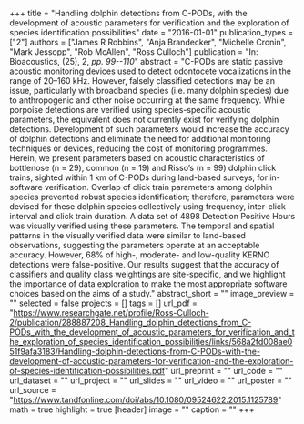 +++
title = "Handling dolphin detections from C-PODs, with the development of acoustic parameters for verification and the exploration of species identification possibilities"
date = "2016-01-01"
publication_types = ["2"]
authors = ["James R Robbins", "Anja Brandecker", "Michelle Cronin", "Mark Jessopp", "Rob McAllen", "Ross Culloch"]
publication = "In: Bioacoustics, (25), 2, _pp. 99--110_"
abstract = "C-PODs are static passive acoustic monitoring devices used to detect odontocete vocalizations in the range of 20–160 kHz. However, falsely classified detections may be an issue, particularly with broadband species (i.e. many dolphin species) due to anthropogenic and other noise occurring at the same frequency. While porpoise detections are verified using species-specific acoustic parameters, the equivalent does not currently exist for verifying dolphin detections. Development of such parameters would increase the accuracy of dolphin detections and eliminate the need for additional monitoring techniques or devices, reducing the cost of monitoring programmes. Herein, we present parameters based on acoustic characteristics of bottlenose (n = 29), common (n = 19) and Risso’s (n = 99) dolphin click trains, sighted within 1 km of C-PODs during land-based surveys, for in-software verification. Overlap of click train parameters among dolphin species prevented robust species identification; therefore, parameters were devised for these dolphin species collectively using frequency, inter-click interval and click train duration. A data set of 4898 Detection Positive Hours was visually verified using these parameters. The temporal and spatial patterns in the visually verified data were similar to land-based observations, suggesting the parameters operate at an acceptable accuracy. However, 68% of high-, moderate- and low-quality KERNO detections were false-positive. Our results suggest that the accuracy of classifiers and quality class weightings are site-specific, and we highlight the importance of data exploration to make the most appropriate software choices based on the aims of a study."
abstract_short = ""
image_preview = ""
selected = false
projects = []
tags = []
url_pdf = "https://www.researchgate.net/profile/Ross-Culloch-2/publication/288887208_Handling_dolphin_detections_from_C-PODs_with_the_development_of_acoustic_parameters_for_verification_and_the_exploration_of_species_identification_possibilities/links/568a2fd008ae051f9afa3183/Handling-dolphin-detections-from-C-PODs-with-the-development-of-acoustic-parameters-for-verification-and-the-exploration-of-species-identification-possibilities.pdf"
url_preprint = ""
url_code = ""
url_dataset = ""
url_project = ""
url_slides = ""
url_video = ""
url_poster = ""
url_source = "https://www.tandfonline.com/doi/abs/10.1080/09524622.2015.1125789"
math = true
highlight = true
[header]
image = ""
caption = ""
+++
